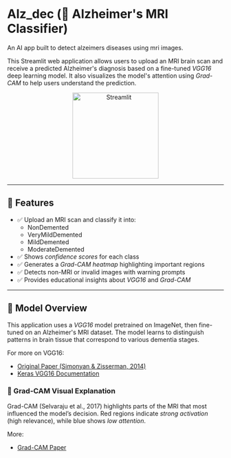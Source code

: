 # Alz_dec (🧠 Alzheimer's MRI Classifier)
An AI app built to detect alzeimers diseases using mri images.

This Streamlit web application allows users to upload an MRI brain scan and receive a predicted Alzheimer's diagnosis based on a fine-tuned *VGG16* deep learning model. It also visualizes the model's attention using *Grad-CAM* to help users understand the prediction.

<p align="center">
  <img src="https://streamlit.io/images/brand/streamlit-logo-primary-colormark-darktext.png" alt="Streamlit" width="200"/>
</p>

---

## 🚀 Features

- ✅ Upload an MRI scan and classify it into:
  - NonDemented
  - VeryMildDemented
  - MildDemented
  - ModerateDemented
- ✅ Shows *confidence scores* for each class
- ✅ Generates a *Grad-CAM heatmap* highlighting important regions
- ✅ Detects non-MRI or invalid images with warning prompts
- ✅ Provides educational insights about *VGG16* and *Grad-CAM*

---

## 🧠 Model Overview

This application uses a *VGG16* model pretrained on ImageNet, then fine-tuned on an Alzheimer's MRI dataset. The model learns to distinguish patterns in brain tissue that correspond to various dementia stages.

For more on VGG16:
- [Original Paper (Simonyan & Zisserman, 2014)](https://arxiv.org/abs/1409.1556)
- [Keras VGG16 Documentation](https://keras.io/api/applications/vgg/#vgg16-function)

### 🎯 Grad-CAM Visual Explanation

Grad-CAM (Selvaraju et al., 2017) highlights parts of the MRI that most influenced the model’s decision. Red regions indicate *strong activation* (high relevance), while blue shows *low attention*.

More:
- [Grad-CAM Paper](https://arxiv.org/abs/1610.02391)
